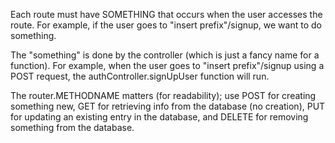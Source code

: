 Each route must have SOMETHING that occurs when the user
accesses the route. For example, if the user goes to
"insert prefix"/signup, we want to do something.

The "something" is done by the controller (which is just
a fancy name for a function). For example, when the user
goes to "insert prefix"/signup using a POST request, the
authController.signUpUser function will run.

The router.METHODNAME matters (for readability); use POST
for creating something new, GET for retrieving info from the
database (no creation), PUT for updating an existing entry
in the database, and DELETE for removing something from the
database.
